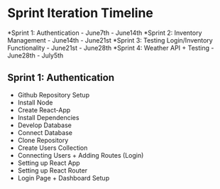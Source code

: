 # Sprint Iteration Timeline

*Sprint 1: Authentication - June7th - June14th
*Sprint 2: Inventory Management - June14th - June21st
*Sprint 3: Testing Login/Inventory Functionality - June21st - June28th
*Sprint 4: Weather API + Testing - June28th - July5th

## Sprint 1: Authentication

- Github Repository Setup
- Install Node
- Create React-App
- Install Dependencies
- Develop Database
- Connect Database
- Clone Repository
- Create Users Collection
- Connecting Users + Adding Routes (Login)
- Setting up React App
- Setting up React Router
- Login Page + Dashboard Setup

